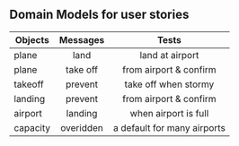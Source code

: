 ## Domain Models for user stories


| Objects       | Messages      | Tests         |
| ------------- |:-------------:|:-------------:|
| plane         | land          | land at airport           |  
| plane         | take off      | from airport & confirm    |
| takeoff       | prevent       | take off when stormy      |
| landing       | prevent       | from airport & confirm    |
| airport       | landing       | when airport is full      |
| capacity      | overidden     | a default for many airports |
